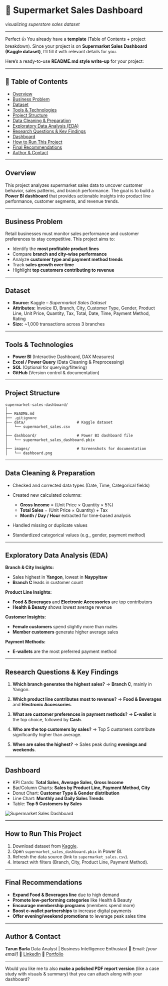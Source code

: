 # 🧾 Supermarket Sales Dashboard

_visualizing superstore sales dataset_

---

Perfect 👍 You already have a **template** (Table of Contents + project breakdown). Since your project is on **Supermarket Sales Dashboard (Kaggle dataset)**, I’ll fill it with relevant details for you.

Here’s a ready-to-use **README.md style write-up** for your project:

---

## 📌 Table of Contents

* <a href="#overview">Overview</a>
* <a href="#business-problem">Business Problem</a>
* <a href="#dataset">Dataset</a>
* <a href="#tools--technologies">Tools & Technologies</a>
* <a href="#project-structure">Project Structure</a>
* <a href="#data-cleaning--preparation">Data Cleaning & Preparation</a>
* <a href="#exploratory-data-analysis-eda">Exploratory Data Analysis (EDA)</a>
* <a href="#research-questions--key-findings">Research Questions & Key Findings</a>
* <a href="#dashboard">Dashboard</a>
* <a href="#how-to-run-this-project">How to Run This Project</a>
* <a href="#final-recommendations">Final Recommendations</a>
* <a href="#author--contact">Author & Contact</a>

---

<h2><a class="anchor" id="overview"></a>Overview</h2>

This project analyzes supermarket sales data to uncover customer behavior, sales patterns, and branch performance. The goal is to build a **Power BI dashboard** that provides actionable insights into product line performance, customer segments, and revenue trends.

---

<h2><a class="anchor" id="business-problem"></a>Business Problem</h2>

Retail businesses must monitor sales performance and customer preferences to stay competitive. This project aims to:

* Identify the **most profitable product lines**
* Compare **branch and city-wise performance**
* Analyze **customer type and payment method trends**
* Track **sales growth over time**
* Highlight **top customers contributing to revenue**

---

<h2><a class="anchor" id="dataset"></a>Dataset</h2>

* **Source:** Kaggle – *Supermarket Sales Dataset*
* **Attributes:** Invoice ID, Branch, City, Customer Type, Gender, Product Line, Unit Price, Quantity, Tax, Total, Date, Time, Payment Method, Rating
* **Size:** \~1,000 transactions across 3 branches

---

<h2><a class="anchor" id="tools--technologies"></a>Tools & Technologies</h2>

* **Power BI** (Interactive Dashboard, DAX Measures)
* **Excel / Power Query** (Data Cleaning & Preprocessing)
* **SQL** (Optional for querying/filtering)
* **GitHub** (Version control & documentation)

---

<h2><a class="anchor" id="project-structure"></a>Project Structure</h2>

```
supermarket-sales-dashboard/
│
├── README.md
├── .gitignore
├── data/                       # Kaggle dataset
│   └── supermarket_sales.csv
│
├── dashboard/                  # Power BI dashboard file
│   └── supermarket_sales_dashboard.pbix
│
├── images/                     # Screenshots for documentation
│   └── dashboard.png
```

---

<h2><a class="anchor" id="data-cleaning--preparation"></a>Data Cleaning & Preparation</h2>

* Checked and corrected data types (Date, Time, Categorical fields)
* Created new calculated columns:

  * **Gross Income** = (Unit Price × Quantity × 5%)
  * **Total Sales** = (Unit Price × Quantity) + Tax
  * **Month / Day / Hour** extracted for time-based analysis
* Handled missing or duplicate values
* Standardized categorical values (e.g., gender, payment method)

---

<h2><a class="anchor" id="exploratory-data-analysis-eda"></a>Exploratory Data Analysis (EDA)</h2>

**Branch & City Insights:**

* Sales highest in **Yangon**, lowest in **Naypyitaw**
* **Branch C** leads in customer count

**Product Line Insights:**

* **Food & Beverages** and **Electronic Accessories** are top contributors
* **Health & Beauty** shows lowest average revenue

**Customer Insights:**

* **Female customers** spend slightly more than males
* **Member customers** generate higher average sales

**Payment Methods:**

* **E-wallets** are the most preferred payment method

---

<h2><a class="anchor" id="research-questions--key-findings"></a>Research Questions & Key Findings</h2>

1. **Which branch generates the highest sales?**
   → **Branch C**, mainly in Yangon.

2. **Which product line contributes most to revenue?**
   → **Food & Beverages** and **Electronic Accessories**.

3. **What are customer preferences in payment methods?**
   → **E-wallet** is the top choice, followed by **Cash**.

4. **Who are the top customers by sales?**
   → Top 5 customers contribute significantly higher than average.

5. **When are sales the highest?**
   → Sales peak during **evenings and weekends**.

---

<h2><a class="anchor" id="dashboard"></a>Dashboard</h2>

* KPI Cards: **Total Sales, Average Sales, Gross Income**
* Bar/Column Charts: **Sales by Product Line, Payment Method, City**
* Donut Chart: **Customer Type & Gender distribution**
* Line Chart: **Monthly and Daily Sales Trends**
* Table: **Top 5 Customers by Sales**

![Supermarket Sales Dashboard](images/dashboard.png)

---

<h2><a class="anchor" id="how-to-run-this-project"></a>How to Run This Project</h2>

1. Download dataset from [Kaggle](https://www.kaggle.com/datasets/aungpyaeap/supermarket-sales).
2. Open `supermarket_sales_dashboard.pbix` in Power BI.
3. Refresh the data source (link to `supermarket_sales.csv`).
4. Interact with filters (Branch, City, Product Line, Payment Method).

---

<h2><a class="anchor" id="final-recommendations"></a>Final Recommendations</h2>

* **Expand Food & Beverages line** due to high demand
* **Promote low-performing categories** like Health & Beauty
* **Encourage membership programs** (members spend more)
* **Boost e-wallet partnerships** to increase digital payments
* **Offer evening/weekend promotions** to leverage peak sales time

---

<h2><a class="anchor" id="author--contact"></a>Author & Contact</h2>

**Tarun Burla**
Data Analyst | Business Intelligence Enthusiast
📧 Email: *\[your email]*
🔗 [LinkedIn](https://www.linkedin.com/)
🔗 [Portfolio](https://github.com/)

---

Would you like me to also **make a polished PDF report version** (like a case study with visuals & summary) that you can attach along with your dashboard?

